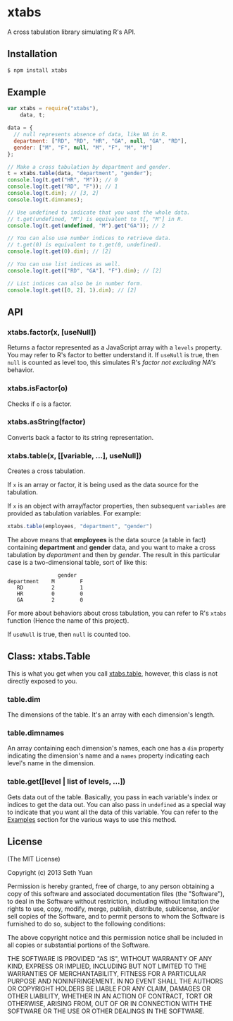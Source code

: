 # xtabs

A cross tabulation library simulating R's API.

## Installation

```bash
$ npm install xtabs
```

## Example

```js
var xtabs = require("xtabs"),
    data, t;

data = {
  // null represents absence of data, like NA in R.
  department: ["RD", "RD", "HR", "GA", null, "GA", "RD"],
  gender: ["M", "F", null, "M", "F", "M", "M"]
};

// Make a cross tabulation by department and gender.
t = xtabs.table(data, "department", "gender");
console.log(t.get("HR", "M")); // 0
console.log(t.get("RD", "F")); // 1
console.log(t.dim); // [3, 2]
console.log(t.dimnames);

// Use undefined to indicate that you want the whole data.
// t.get(undefined, "M") is equivalent to t[, "M"] in R.
console.log(t.get(undefined, "M").get("GA")); // 2

// You can also use number indices to retrieve data.
// t.get(0) is equivalent to t.get(0, undefined).
console.log(t.get(0).dim); // [2]

// You can use list indices as well.
console.log(t.get(["RD", "GA"], "F").dim); // [2]

// List indices can also be in number form.
console.log(t.get([0, 2], 1).dim); // [2]
```

## API

### xtabs.factor(x, [useNull])

Returns a factor represented as a JavaScript array with a `levels` property. You may refer to R's factor to better understand it. If `useNull` is true, then `null` is counted as level too, this simulates R's _factor not excluding NA's_ behavior.

### xtabs.isFactor(o)

Checks if `o` is a factor.

### xtabs.asString(factor)

Converts back a factor to its string representation.

### xtabs.table(x, [[variable, ...], useNull])

Creates a cross tabulation.

If `x` is an array or factor, it is being used as the data source for the tabulation.

If `x` is an object with array/factor properties, then subsequent `variables` are provided as tabulation variables. For example:

```js
xtabs.table(employees, "department", "gender")
```

The above means that __employees__ is the data source (a table in fact) containing __department__ and __gender__ data, and you want to make a cross tabulation by _department_ and then by _gender_. The result in this particular case is a two-dimensional table, sort of like this:

```
                gender
department    M        F
   RD         2        1
   HR         0        0
   GA         2        0
```

For more about behaviors about cross tabulation, you can refer to R's `xtabs` function (Hence the name of this project).

If `useNull` is true, then `null` is counted too.

## Class: xtabs.Table

This is what you get when you call [xtabs.table](#xtabstablex-variable--usenull), however, this class is not directly exposed to you.

### table.dim

The dimensions of the table. It's an array with each dimension's length.

### table.dimnames

An array containing each dimension's names, each one has a `dim` property indicating the dimension's name and a `names` property indicating each level's name in the dimension. 

### table.get([level | list of levels, ...])

Gets data out of the table. Basically, you pass in each variable's index or indices to get the data out. You can also pass in `undefined` as a special way to indicate that you want all the data of this variable. You can refer to the [Examples](#example) section for the various ways to use this method.

## License

(The MIT License)

Copyright (c) 2013 Seth Yuan

Permission is hereby granted, free of charge, to any person obtaining a copy
of this software and associated documentation files (the "Software"), to deal
in the Software without restriction, including without limitation the rights
to use, copy, modify, merge, publish, distribute, sublicense, and/or sell
copies of the Software, and to permit persons to whom the Software is
furnished to do so, subject to the following conditions:

The above copyright notice and this permission notice shall be included in
all copies or substantial portions of the Software.

THE SOFTWARE IS PROVIDED "AS IS", WITHOUT WARRANTY OF ANY KIND, EXPRESS OR
IMPLIED, INCLUDING BUT NOT LIMITED TO THE WARRANTIES OF MERCHANTABILITY,
FITNESS FOR A PARTICULAR PURPOSE AND NONINFRINGEMENT. IN NO EVENT SHALL THE
AUTHORS OR COPYRIGHT HOLDERS BE LIABLE FOR ANY CLAIM, DAMAGES OR OTHER
LIABILITY, WHETHER IN AN ACTION OF CONTRACT, TORT OR OTHERWISE, ARISING FROM,
OUT OF OR IN CONNECTION WITH THE SOFTWARE OR THE USE OR OTHER DEALINGS IN
THE SOFTWARE.
